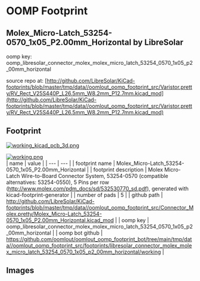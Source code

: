 # OOMP Footprint  
## Molex_Micro-Latch_53254-0570_1x05_P2.00mm_Horizontal  by LibreSolar  
  
oomp key: oomp_libresolar_connector_molex_molex_micro_latch_53254_0570_1x05_p2_00mm_horizontal  
  
source repo at: [http://github.com/LibreSolar/KiCad-footprints/blob/master/tmp/data//oomlout_oomp_footprint_src/Varistor.pretty/RV_Rect_V25S440P_L26.5mm_W8.2mm_P12.7mm.kicad_mod](http://github.com/LibreSolar/KiCad-footprints/blob/master/tmp/data//oomlout_oomp_footprint_src/Varistor.pretty/RV_Rect_V25S440P_L26.5mm_W8.2mm_P12.7mm.kicad_mod)  
## Footprint  
  
[![working_kicad_pcb_3d.png](working_kicad_pcb_3d_600.png)](working_kicad_pcb_3d.png)  
  
[![working.png](working_600.png)](working.png)  
| name | value | 
| --- | --- | 
| footprint name | Molex_Micro-Latch_53254-0570_1x05_P2.00mm_Horizontal | 
| footprint description | Molex Micro-Latch Wire-to-Board Connector System, 53254-0570 (compatible alternatives: 53254-0550), 5 Pins per row (http://www.molex.com/pdm_docs/sd/532530770_sd.pdf), generated with kicad-footprint-generator | 
| number of pads | 5 | 
| github path | http://github.com/LibreSolar/KiCad-footprints/blob/master/tmp/data//oomlout_oomp_footprint_src/Connector_Molex.pretty/Molex_Micro-Latch_53254-0570_1x05_P2.00mm_Horizontal.kicad_mod | 
| oomp key | oomp_libresolar_connector_molex_molex_micro_latch_53254_0570_1x05_p2_00mm_horizontal | 
| oomp bot github | https://github.com/oomlout/oomlout_oomp_footprint_bot/tree/main/tmp/data//oomlout_oomp_footprint_src/footprints/libresolar_connector_molex_molex_micro_latch_53254_0570_1x05_p2_00mm_horizontal/working | 
## Images  
